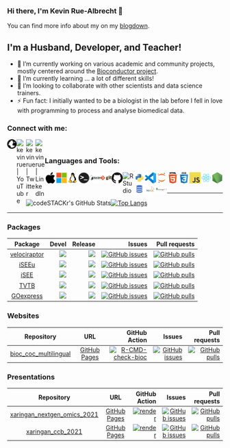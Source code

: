 ### Hi there, I'm Kevin Rue-Albrecht 👋

You can find more info about my on my [blogdown][website].

## I'm a Husband, Developer, and Teacher!

- 🔭 I’m currently working on various academic and community projects, mostly centered around the [Bioconductor project][bioconductor].
- 🌱 I’m currently learning ... a lot of different skills!
- 👯 I’m looking to collaborate with other scientists and data science trainers.
- ⚡ Fun fact: I initially wanted to be a biologist in the lab before I fell in love with programming to process and analyse biomedical data.

<!--
**kevinrue/kevinrue** is a ✨ _special_ ✨ repository because its `README.md` (this file) appears on your GitHub profile.

Here are some ideas to get you started:

- 🤔 I’m looking for help with ...
- 💬 Ask me about ...
- 📫 How to reach me: ...
- 😄 Pronouns: ...

Shoutout to https://www.youtube.com/watch?v=ECuqb5Tv9qI&ab_channel=codeSTACKr for inspiration.
-->

### Connect with me:

[<img align="left" alt="https://kevinrue.github.io/" width="22px" src="https://raw.githubusercontent.com/iconic/open-iconic/master/svg/globe.svg" />][website]
[<img align="left" alt="kevinrue | YouTube" width="22px" src="https://cdn.jsdelivr.net/npm/simple-icons@v3/icons/youtube.svg" />][youtube]
[<img align="left" alt="kevinrue | Twitter" width="22px" src="https://cdn.jsdelivr.net/npm/simple-icons@v3/icons/twitter.svg" />][twitter]
[<img align="left" alt="kevinrue | LinkedIn" width="22px" src="https://cdn.jsdelivr.net/npm/simple-icons@v3/icons/linkedin.svg" />][linkedin]

<br />

### Languages and Tools:

[<img align="left" alt="Apple" width="26px" src="https://raw.githubusercontent.com/github/explore/5aa5d7e7250d5a637f32abf934b135411c265db8/topics/apple/apple.png" />][apple]
[<img align="left" alt="Microsoft" width="26px" src="https://raw.githubusercontent.com/github/explore/16b6237dcae806cb7ae0bf7ac7e9fe354b88c715/topics/microsoft/microsoft.png" />][microsoft]
[<img align="left" alt="Linux" width="26px" src="https://raw.githubusercontent.com/github/explore/80688e429a7d4ef2fca1e82350fe8e3517d3494d/topics/linux/linux.png" />][linux]
[<img align="left" alt="Terminal" width="26px" src="https://raw.githubusercontent.com/github/explore/80688e429a7d4ef2fca1e82350fe8e3517d3494d/topics/terminal/terminal.png" />][terminal]
[<img align="left" alt="Bash" width="26px" src="https://raw.githubusercontent.com/github/explore/80688e429a7d4ef2fca1e82350fe8e3517d3494d/topics/bash/bash.png" />][bash]
[<img align="left" alt="Git" width="26px" src="https://raw.githubusercontent.com/github/explore/80688e429a7d4ef2fca1e82350fe8e3517d3494d/topics/git/git.png" />][git]
[<img align="left" alt="GitHub" width="26px" src="https://raw.githubusercontent.com/github/explore/78df643247d429f6cc873026c0622819ad797942/topics/github/github.png" />][github]
[<img align="left" alt="RStudio" width="26px" src="https://docs.rstudio.com/connect/admin/images/RStudio-ball.svg" />][rstudio]
[<img align="left" alt="Python" width="26px" src="https://raw.githubusercontent.com/github/explore/80688e429a7d4ef2fca1e82350fe8e3517d3494d/topics/python/python.png" />][python]
[<img align="left" alt="Visual Studio Code" width="26px" src="https://raw.githubusercontent.com/github/explore/80688e429a7d4ef2fca1e82350fe8e3517d3494d/topics/visual-studio-code/visual-studio-code.png" />][visual-studio-code]
[<img align="left" alt="Jupyter" width="26px" src="https://raw.githubusercontent.com/github/explore/80688e429a7d4ef2fca1e82350fe8e3517d3494d/topics/jupyter-notebook/jupyter-notebook.png" />][jupyter]
[<img align="left" alt="HTML5" width="26px" src="https://raw.githubusercontent.com/github/explore/80688e429a7d4ef2fca1e82350fe8e3517d3494d/topics/html/html.png" />][html]
[<img align="left" alt="CSS3" width="26px" src="https://raw.githubusercontent.com/github/explore/80688e429a7d4ef2fca1e82350fe8e3517d3494d/topics/css/css.png" />][css]
[<img align="left" alt="JavaScript" width="26px" src="https://raw.githubusercontent.com/github/explore/80688e429a7d4ef2fca1e82350fe8e3517d3494d/topics/javascript/javascript.png" />][javascript]
[<img align="left" alt="React" width="26px" src="https://raw.githubusercontent.com/github/explore/80688e429a7d4ef2fca1e82350fe8e3517d3494d/topics/react/react.png" />][react]
[<img align="left" alt="Node.js" width="26px" src="https://raw.githubusercontent.com/github/explore/80688e429a7d4ef2fca1e82350fe8e3517d3494d/topics/nodejs/nodejs.png" />][nodejs]
[<img align="left" alt="SQL" width="26px" src="https://raw.githubusercontent.com/github/explore/80688e429a7d4ef2fca1e82350fe8e3517d3494d/topics/sql/sql.png" />][sql]
[<img align="left" alt="MySQL" width="26px" src="https://raw.githubusercontent.com/github/explore/80688e429a7d4ef2fca1e82350fe8e3517d3494d/topics/mysql/mysql.png" />][mysql]
[<img align="left" alt="MongoDB" width="26px" src="https://raw.githubusercontent.com/github/explore/80688e429a7d4ef2fca1e82350fe8e3517d3494d/topics/mongodb/mongodb.png" />][mongodb]

<br />
<br />

---

<img align="left" alt="codeSTACKr's GitHub Stats" src="https://github-readme-stats.vercel.app/api?username=kevinrue&show_icons=true&hide_border=true" />

[![Top Langs](https://github-readme-stats.vercel.app/api/top-langs/?username=kevinrue)](https://github.com/anuraghazra/github-readme-stats)

---

### Packages

| Package | Devel | Release | Issues | Pull requests |
|:-------:|------:|--------:|-------:|--------------:|
| [velociraptor](https://github.com/kevinrue/velociraptor) | [![](http://bioconductor.org/shields/build/devel/bioc/velociraptor.svg)](http://bioconductor.org/checkResults/devel/bioc-LATEST/velociraptor) |[![](http://bioconductor.org/shields/build/release/bioc/velociraptor.svg)](http://bioconductor.org/checkResults/release/bioc-LATEST/velociraptor) | [![GitHub issues](https://img.shields.io/github/issues/kevinrue/velociraptor)](https://github.com/kevinrue/velociraptor) | [![GitHub pulls](https://img.shields.io/github/issues-pr/kevinrue/velociraptor)](https://github.com/kevinrue/velociraptor) |
| [iSEEu](https://github.com/iSEE/iSEEu) | [![](http://bioconductor.org/shields/build/devel/bioc/iSEEu.svg)](http://bioconductor.org/checkResults/devel/bioc-LATEST/iSEEu) |[![](http://bioconductor.org/shields/build/release/bioc/iSEEu.svg)](http://bioconductor.org/checkResults/release/bioc-LATEST/iSEEu) | [![GitHub issues](https://img.shields.io/github/issues/iSEE/iSEEu)](https://github.com/iSEE/iSEEu) | [![GitHub pulls](https://img.shields.io/github/issues-pr/iSEE/iSEEu)](https://github.com/iSEE/iSEEu) |
| [iSEE](https://github.com/iSEE/iSEE) | [![](http://bioconductor.org/shields/build/devel/bioc/iSEE.svg)](http://bioconductor.org/checkResults/devel/bioc-LATEST/iSEE) |[![](http://bioconductor.org/shields/build/release/bioc/iSEE.svg)](http://bioconductor.org/checkResults/release/bioc-LATEST/iSEE) | [![GitHub issues](https://img.shields.io/github/issues/iSEE/iSEE)](https://github.com/iSEE/iSEE) | [![GitHub pulls](https://img.shields.io/github/issues-pr/iSEE/iSEE)](https://github.com/iSEE/iSEE)|
| [TVTB](https://github.com/kevinrue/TVTB) | [![](http://bioconductor.org/shields/build/devel/bioc/TVTB.svg)](http://bioconductor.org/checkResults/devel/bioc-LATEST/TVTB) |[![](http://bioconductor.org/shields/build/release/bioc/TVTB.svg)](http://bioconductor.org/checkResults/release/bioc-LATEST/TVTB) | [![GitHub issues](https://img.shields.io/github/issues/kevinrue/TVTB)](https://github.com/kevinrue/TVTB) | [![GitHub pulls](https://img.shields.io/github/issues-pr/kevinrue/TVTB)](https://github.com/kevinrue/TVTB) |
| [GOexpress](https://github.com/kevinrue/GOexpress) | [![](http://bioconductor.org/shields/build/devel/bioc/GOexpress.svg)](http://bioconductor.org/checkResults/devel/bioc-LATEST/GOexpress) |[![](http://bioconductor.org/shields/build/release/bioc/GOexpress.svg)](http://bioconductor.org/checkResults/release/bioc-LATEST/GOexpress) | [![GitHub issues](https://img.shields.io/github/issues/kevinrue/GOexpress)](https://github.com/kevinrue/GOexpress) | [![GitHub pulls](https://img.shields.io/github/issues-pr/kevinrue/GOexpress)](https://github.com/kevinrue/GOexpress) |

### Websites

| Repository | URL   | GitHub Action | Issues | Pull requests |
|:----------:|:-----:|--------------:|-------:|--------------:|
| [bioc_coc_multilingual](https://github.com/Bioconductor/bioc_coc_multilingual) | [GitHub Pages](https://Bioconductor.github.io/bioc_coc_multilingual/) | [![R-CMD-check-bioc](https://github.com/Bioconductor/bioc_coc_multilingual/actions/workflows/check-bioc.yml/badge.svg)](https://github.com/Bioconductor/bioc_coc_multilingual/actions/workflows/check-bioc.yml) | [![GitHub issues](https://img.shields.io/github/issues/Bioconductor/bioc_coc_multilingual)](https://github.com/Bioconductor/bioc_coc_multilingual) | [![GitHub pulls](https://img.shields.io/github/issues-pr/Bioconductor/bioc_coc_multilingual)](https://github.com/Bioconductor/bioc_coc_multilingual) |

### Presentations

| Repository | URL   | GitHub Action | Issues | Pull requests |
|:----------:|:-----:|--------------:|-------:|--------------:|
| [xaringan_nextgen_omics_2021](https://github.com/kevinrue/xaringan_nextgen_omics_2021) | [GitHub Pages](https://kevinrue.github.io/xaringan_nextgen_omics_2021/) | [![render](https://github.com/kevinrue/xaringan_nextgen_omics_2021/actions/workflows/render.yaml/badge.svg)](https://github.com/kevinrue/xaringan_nextgen_omics_2021/actions/workflows/render.yaml) | [![GitHub issues](https://img.shields.io/github/issues/kevinrue/xaringan_nextgen_omics_2021)](https://github.com/kevinrue/xaringan_nextgen_omics_2021) | [![GitHub pulls](https://img.shields.io/github/issues-pr/kevinrue/xaringan_nextgen_omics_2021)](https://github.com/kevinrue/xaringan_nextgen_omics_2021) |
| [xaringan_ccb_2021](https://github.com/kevinrue/xaringan_ccb_2021) | [GitHub Pages](https://kevinrue.github.io/xaringan_ccb_2021/) | [![render](https://github.com/kevinrue/xaringan_ccb_2021/actions/workflows/render.yaml/badge.svg)](https://github.com/kevinrue/xaringan_ccb_2021/actions/workflows/render.yaml) | [![GitHub issues](https://img.shields.io/github/issues/kevinrue/xaringan_ccb_2021)](https://github.com/kevinrue/xaringan_ccb_2021) | [![GitHub pulls](https://img.shields.io/github/issues-pr/kevinrue/xaringan_ccb_2021)](https://github.com/kevinrue/xaringan_ccb_2021) |

<!--
Definitions:
-->

[website]: https://kevinrue.github.io/
[youtube]: https://www.youtube.com/channel/UCVKqywTvr509fIDy-tlcu8A
[twitter]: https://twitter.com/KevinRUE67
[linkedin]: https://www.linkedin.com/in/kevin-rue-albrecht/
[terminal]: https://support.apple.com/en-gb/guide/terminal/welcome/mac
[git]: https://git-scm.com/
[github]: https://github.com/
[visual-studio-code]: https://code.visualstudio.com/
[rstudio]: https://www.rstudio.com/
[bioconductor]: https://www.bioconductor.org/
[html]: https://www.w3schools.com/html/
[css]: https://www.w3.org/Style/CSS/Overview.en.html
[javascript]: https://www.javascript.com/
[react]: https://reactjs.org/
[nodejs]: https://nodejs.org/
[sql]: https://www.w3schools.com/sql/
[mysql]: https://www.mysql.com/
[mongodb]: https://www.mongodb.com/
[python]: https://www.python.org/
[jupyter]: https://jupyter.org/
[microsoft]: https://www.microsoft.com/
[apple]: https://www.apple.com/
[linux]: https://www.linux.org/
[bash]: https://www.gnu.org/software/bash/

